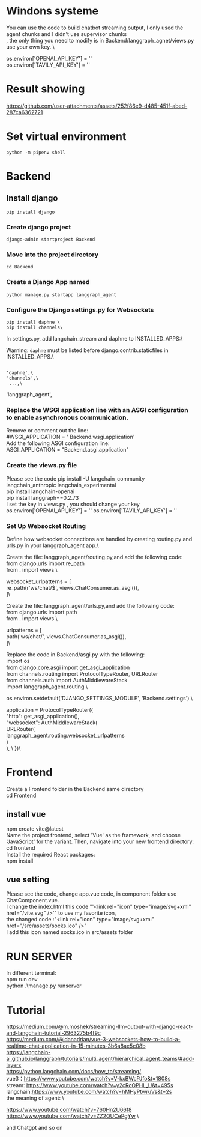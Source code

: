 # Windons systeme 
You can use the code to build chatbot streaming output, I only used the agent chunks and I didn't use supervisor chunks \
, the only thing you need to modify is in Backend/langgraph_agnet/views.py \
use your own key. \

os.environ['OPENAI_API_KEY'] = '' \
os.environ['TAVILY_API_KEY'] = ''
# Result showing


https://github.com/user-attachments/assets/252f86e9-d485-451f-abed-287ca6362721


# Set virtual environment
```
python -m pipenv shell
```
# Backend
## Install django
```
pip install django
```
### Create django project
```
django-admin startproject Backend
```
### Move into the project directory
```
cd Backend
```
### Create a Django App named
```
python manage.py startapp langgraph_agent
```

### Configure the Django settings.py for Websockets
```
pip install daphne \
pip install channels\
```

In settings.py, add langchain_stream and daphne to INSTALLED_APPS:\

Warning: `daphne` must be listed before django.contrib.staticfiles in INSTALLED_APPS.\
```

'daphne',\
'channels',\
 ...,\
```
'langgraph_agent',
### Replace the WSGI application line with an ASGI configuration to enable asynchronous communication.
Remove or comment out the line:\
#WSGI_APPLICATION = ' Backend.wsgi.application'\
Add the following ASGI configuration line:\
ASGI_APPLICATION = "Backend.asgi.application"

### Create the views.py file
Please see the code
pip install -U langchain_community langchain_anthropic langchain_experimental\
pip install langchain-openai\
pip install langgraph==0.2.73\
I set the key in views.py , you should change your key
os.environ['OPENAI_API_KEY'] = ''
os.environ['TAVILY_API_KEY'] = ''


### Set Up Websocket Routing
Define how websocket connections are handled by creating routing.py and urls.py in your langgraph_agent app.\

Create the file: langgraph_agent/routing.py,and add the following code:\
from django.urls import re_path  \
from . import views  \
  
websocket_urlpatterns = [  
    re_path(r'ws/chat/$', views.ChatConsumer.as_asgi()),  
]\

Create the file: langgraph_agent/urls.py,and add the following code:\
from django.urls import path  \
from . import views  \
  
  
urlpatterns = [  
    path('ws/chat/', views.ChatConsumer.as_asgi()),  
]\

Replace the code in Backend/asgi.py with the following:\
import os  \
from django.core.asgi import get_asgi_application  \
from channels.routing import ProtocolTypeRouter, URLRouter  \
from channels.auth import AuthMiddlewareStack  \
import langgraph_agent.routing  \
  
os.environ.setdefault('DJANGO_SETTINGS_MODULE', 'Backend.settings')  \
  
application = ProtocolTypeRouter({  \
  "http": get_asgi_application(),  \
  "websocket": AuthMiddlewareStack(  \
        URLRouter(  \
            langgraph_agent.routing.websocket_urlpatterns  \
        )  \
    ), \ 
})\

# Frontend
Create a Frontend folder in the Backend same directory \
cd Frontend
## install vue
npm create vite@latest\
Name the project frontend, select 'Vue' as the framework, and choose 'JavaScript' for the variant. Then, navigate into your new frontend directory:\
cd frontend\
Install the required React packages:\
npm install
## vue setting
Please see the code, change app.vue code, in  component folder use ChatComponent.vue.\
I change the index.html this code "'\<link rel="icon" type="image/svg+xml" href="/vite.svg" />'" to use my favorite icon, \
the changed code :"\<link rel="icon" type="image/svg+xml" href="/src/assets/socks.ico" />"\
I add this icon named socks.ico in src/assets folder

# RUN SERVER

In different terminal:\
npm run dev\
python .\manage.py runserver
# Tutorial
https://medium.com/@m.moshek/streaming-llm-output-with-django-react-and-langchain-tutorial-2963275b4f9c \
https://medium.com/@ldanadrian/vue-3-websockets-how-to-build-a-realtime-chat-application-in-15-minutes-3b6a8ae5c08b \
https://langchain-ai.github.io/langgraph/tutorials/multi_agent/hierarchical_agent_teams/#add-layers \
https://python.langchain.com/docs/how_to/streaming/ \
vue3：https://www.youtube.com/watch?v=V-kxBWcPJfo&t=1808s  \
stream: https://www.youtube.com/watch?v=y2cRcOPHL_U&t=495s \
langchain:https://www.youtube.com/watch?v=hMHyPtwruVs&t=2s \
the meaning of agent: \

https://www.youtube.com/watch?v=760Hn2U66f8 \
https://www.youtube.com/watch?v=ZZ2QUCePgYw \

and Chatgpt and so on 





